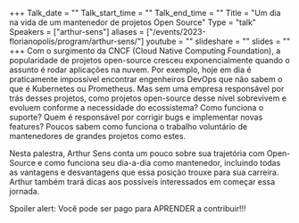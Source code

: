 +++
Talk_date = ""
Talk_start_time = ""
Talk_end_time = ""
Title = "Um dia na vida de um mantenedor de projetos Open Source"
Type = "talk"
Speakers = ["arthur-sens"]
aliases = ["/events/2023-florianopolis/program/arthur-sens/"]
youtube = ""
slideshare = ""
slides = ""
+++
Com o surgimento da CNCF (Cloud Native Computing Foundation), a popularidade de projetos open-source cresceu exponencialmente quando o assunto é rodar aplicações na nuvem. Por exemplo, hoje em dia é praticamente impossível encontrar engenheiros DevOps que não sabem o que é Kubernetes ou Prometheus. Mas sem uma empresa responsável por trás desses projetos, como projetos open-source desse nível sobrevivem e evoluem conforme a necessidade do ecossistema? Como funciona o suporte? Quem é responsável por corrigir bugs e implementar novas features? Poucos sabem como funciona o trabalho voluntário de mantenedores de grandes projetos como estes.

Nesta palestra, Arthur Sens conta um pouco sobre sua trajetória com Open-Source e como funciona seu dia-a-dia como mantenedor, incluindo todas as vantagens e desvantagens que essa posição trouxe para sua carreira. Arthur também trará dicas aos possíveis interessados em começar essa jornada.

Spoiler alert: Você pode ser pago para APRENDER a contribuir!!!
